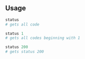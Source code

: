 
## Usage

```powershell
status 
# gets all code

status 1 
# gets all codes beginning with 1

status 200 
# gets status 200

```